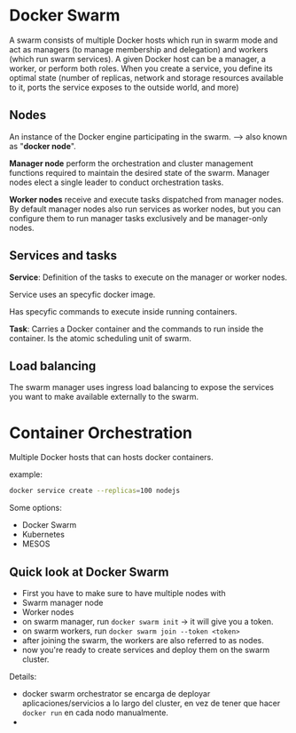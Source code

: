 # Docker Swarm

A swarm consists of multiple Docker hosts which run in swarm mode and act as managers (to manage membership and delegation) and workers (which run swarm services). A given Docker host can be a manager, a worker, or perform both roles. When you create a service, you define its optimal state (number of replicas, network and storage resources available to it, ports the service exposes to the outside world, and more)

## Nodes

An instance of the Docker engine participating in the swarm. --> also known as "**docker node**".

**Manager node** perform the orchestration and cluster management functions required to maintain the desired state of the swarm. Manager nodes elect a single leader to conduct orchestration tasks.

**Worker nodes** receive and execute tasks dispatched from manager nodes. By default manager nodes also run services as worker nodes, but you can configure them to run manager tasks exclusively and be manager-only nodes.

## Services and tasks

**Service**: Definition of the tasks to execute on the manager or worker nodes.
 
 Service uses an specyfic docker image.
 
 Has specyfic commands to execute inside running containers.
 
 **Task**: Carries a Docker container and the commands to run inside the container. Is the atomic scheduling unit of swarm.
 
 
 
## Load balancing
 
The swarm manager uses ingress load balancing to expose the services you want to make available externally to the swarm.


# Container Orchestration

Multiple Docker hosts that can hosts docker containers.

example:

```bash
docker service create --replicas=100 nodejs
```

Some options:
- Docker Swarm
- Kubernetes
- MESOS

## Quick look at Docker Swarm

- First you have to make sure to have multiple nodes with
- Swarm manager node
- Worker nodes
- on swarm manager, run `docker swarm init` -> it will give you a token.
- on swarm workers, run `docker swarm join --token <token>`
- after joining the swarm, the workers are also referred to as nodes.
- now you're ready to create services and deploy them on the swarm cluster.

Details:
- docker swarm orchestrator se encarga de deployar aplicaciones/servicios a lo largo del cluster, en vez de tener que hacer `docker run` en cada nodo manualmente.
- 


